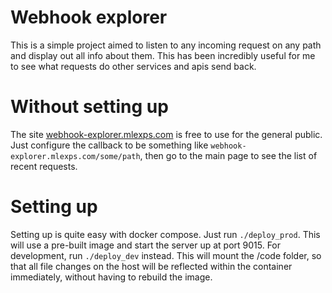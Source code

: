 # Webhook explorer

This is a simple project aimed to listen to any incoming request on any path and display out all info about them. This has been incredibly useful
for me to see what requests do other services and apis send back.

# Without setting up

The site [webhook-explorer.mlexps.com](https://webhook-explorer.mlexps.com) is free to use for the general public. Just configure the callback to
be something like `webhook-explorer.mlexps.com/some/path`, then go to the main page to see the list of recent requests.

# Setting up

Setting up is quite easy with docker compose. Just run `./deploy_prod`. This will use a pre-built image and start the server up at port 9015. For
development, run `./deploy_dev` instead. This will mount the /code folder, so that all file changes on the host will be reflected within the container
immediately, without having to rebuild the image.

